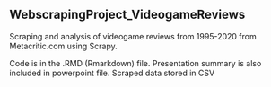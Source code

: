 ## WebscrapingProject_VideogameReviews

Scraping and analysis of videogame reviews from 1995-2020 from Metacritic.com using Scrapy.

Code is in the .RMD (Rmarkdown) file. Presentation summary is also included in powerpoint file. Scraped data stored in CSV
